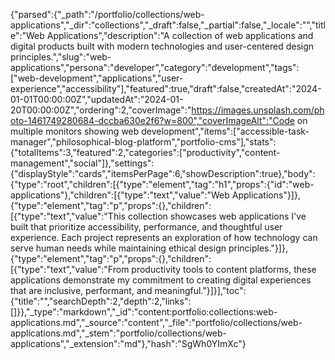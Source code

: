 {"parsed":{"_path":"/portfolio/collections/web-applications","_dir":"collections","_draft":false,"_partial":false,"_locale":"","title":"Web Applications","description":"A collection of web applications and digital products built with modern technologies and user-centered design principles.","slug":"web-applications","persona":"developer","category":"development","tags":["web-development","applications","user-experience","accessibility"],"featured":true,"draft":false,"createdAt":"2024-01-01T00:00:00Z","updatedAt":"2024-01-20T00:00:00Z","ordering":2,"coverImage":"https://images.unsplash.com/photo-1461749280684-dccba630e2f6?w=800","coverImageAlt":"Code on multiple monitors showing web development","items":["accessible-task-manager","philosophical-blog-platform","portfolio-cms"],"stats":{"totalItems":3,"featured":2,"categories":["productivity","content-management","social"]},"settings":{"displayStyle":"cards","itemsPerPage":6,"showDescription":true},"body":{"type":"root","children":[{"type":"element","tag":"h1","props":{"id":"web-applications"},"children":[{"type":"text","value":"Web Applications"}]},{"type":"element","tag":"p","props":{},"children":[{"type":"text","value":"This collection showcases web applications I've built that prioritize accessibility, performance, and thoughtful user experience. Each project represents an exploration of how technology can serve human needs while maintaining ethical design principles."}]},{"type":"element","tag":"p","props":{},"children":[{"type":"text","value":"From productivity tools to content platforms, these applications demonstrate my commitment to creating digital experiences that are inclusive, performant, and meaningful."}]}],"toc":{"title":"","searchDepth":2,"depth":2,"links":[]}},"_type":"markdown","_id":"content:portfolio:collections:web-applications.md","_source":"content","_file":"portfolio/collections/web-applications.md","_stem":"portfolio/collections/web-applications","_extension":"md"},"hash":"SgWh0YImXc"}